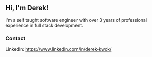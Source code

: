 ## Hi, I'm Derek!

I'm a self taught software engineer with over 3 years of professional experience in full stack development.

### Contact

LinkedIn: https://www.linkedin.com/in/derek-kwok/

<!--
**derekmkwok/derekmkwok** is a ✨ _special_ ✨ repository because its `README.md` (this file) appears on your GitHub profile.

Here are some ideas to get you started:

- 🔭 I’m currently working on ...
- 🌱 I’m currently learning ...
- 👯 I’m looking to collaborate on ...
- 🤔 I’m looking for help with ...
- 💬 Ask me about ...
- 📫 How to reach me: ...
- 😄 Pronouns: ...
- ⚡ Fun fact: ...
-->
